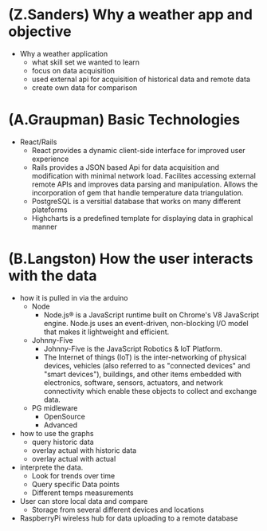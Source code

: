 # (Z.Sanders) Why a weather app and objective
  - Why a weather application
    + what skill set we wanted to learn
    + focus on data acquisition
    + used external api for acquisition of historical data and remote data
    + create own data for comparison
# (A.Graupman) Basic Technologies
  - React/Rails
    + React provides a dynamic client-side interface for improved user experience
    + Rails provides a JSON based Api for data acquisition and modification with
      minimal network load. Facilites accessing external remote APIs and improves
      data parsing and manipulation. Allows the incorporation of gem that handle
      temperature data triangulation.
    + PostgreSQL is a versitial database that works on many different plateforms
    + Highcharts is a predefined template for displaying data in graphical manner
# (B.Langston) How the user interacts with the data
  - how it is pulled in via the arduino
    + Node
      - Node.js® is a JavaScript runtime built on Chrome's V8 JavaScript engine.
        Node.js uses an event-driven, non-blocking I/O model that makes it
        lightweight and efficient.
    + Johnny-Five
      - Johnny-Five is the JavaScript Robotics & IoT Platform.
      - The Internet of things (IoT) is the inter-networking of physical devices,
        vehicles (also referred to as "connected devices" and "smart devices"),
        buildings, and other items embedded with electronics, software, sensors,
        actuators, and network connectivity which enable these objects to collect
        and exchange data.
    + PG midleware
      - OpenSource
      - Advanced
  - how to use the graphs
    + query historic data
    + overlay actual with historic data
    + overlay actual with actual
  - interprete the data.
    + Look for trends over time
    + Query specific Data points
    + Different temps measurements
  - User can store local data and compare
    + Storage from several different devices and locations
  - RaspberryPi wireless hub for data uploading to a remote database
